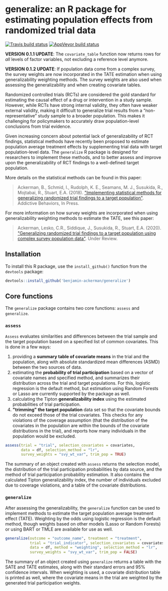 
<!-- README.md is generated from README.Rmd. Please edit that file -->
generalize: an R package for estimating population effects from randomized trial data
=====================================================================================

<!-- badges: start -->
[![Travis build status](https://travis-ci.com/benjamin-ackerman/generalize.svg?branch=master)](https://travis-ci.com/benjamin-ackerman/generalize) [![AppVeyor build status](https://ci.appveyor.com/api/projects/status/github/benjamin-ackerman/generalize?branch=master&svg=true)](https://ci.appveyor.com/project/benjamin-ackerman/generalize) <!-- badges: end -->

**VERSION 0.1.1 UPDATE**: The `covariate_table` function now returns rows for *all* levels of factor variables, not excluding a reference level anymore.

**VERSION 0.1.2 UPDATE**: If population data come from a complex survey, the survey weights are now incorporated in the TATE estimation when using generalizability weighting methods. The survey weights are also used when assessing the generalizability and when creating covariate tables.

Randomized controlled trials (RCTs) are considered the gold standard for estimating the causal effect of a drug or intervention in a study sample. However, while RCTs have strong internal validity, they often have weaker external validity, making it difficult to generalize trial results from a “non-representative” study sample to a broader population. This makes it challenging for policymakers to accurately draw population-level conclusions from trial evidence.

Given increasing concern about potential lack of generalizability of RCT findings, statistical methods have recently been proposed to estimate population average treatment effects by supplementing trial data with target population-level data. The `generalize` R package is designed for researchers to implement these methods, and to better assess and improve upon the generalizability of RCT findings to a well-defined target population.

More details on the statistical methods can be found in this paper:

> Ackerman, B., Schmid, I., Rudolph, K. E., Seamans, M. J., Susukida, R., Mojtabai, R., Stuart, E.A. (2018). ["Implementing statistical methods for generalizing randomized trial findings to a target population"](https://www.sciencedirect.com/science/article/abs/pii/S0306460318312309?via%3Dihub). Addictive Behaviors, In Press.

For more information on how survey weights are incorporated when using generalizability weighting methods to estimate the TATE, see this paper:

> Ackerman, Lesko, C.R., Siddique, J., Susukida, R., Stuart, E.A. (2020). ["Generalizing randomized trial findings to a target population using complex survey population data"](https://arxiv.org/abs/2003.07500). Under Review.

Installation
------------

To install this R package, use the `install_github()` function from the `devtools` package:

``` r
devtools::install_github('benjamin-ackerman/generalize')
```

Core functions
--------------

The `generalize` package contains two core functions: `assess` and `generalize`.

### `assess`

`Assess` evaluates similarities and differences between the trial sample and the target population based on a specified list of common covariates. This is done in a few ways:

1.  providing a **summary table of covariate means** in the trial and the population, along with absolute standardized mean differences (ASMD) between the two sources of data.
2.  estimating the **probability of trial participation** based on a vector of covariate names and specified method, and summarizes their distribution across the trial and target populations. For this, logistic regression is the default method, but estimation using Random Forests or Lasso are currently supported by the package as well.
3.  calculating the Tipton **generalizability index** using the estimated probabilities of trial participation.
4.  **"trimming" the target population** data set so that the covariate bounds do not exceed those of the trial covariates. This checks for any violations of the coverage assumption (that the distribution of the covariates in the population are within the bounds of the covariate distributions in the trial), and reports how many individuals in the population would be excluded.

``` r
assess(trial = "trial", selection_covariates = covariates, 
       data = df, selection_method = "lr",
       survey_weights = "svy_wt_var", trim_pop = TRUE)
```

The summary of an object created with `assess` returns the selection model, the distribution of the trial participation probabilities by data source, and the method of trial participation probability estimation. It also contains the calculated Tipton generalizability index, the number of individuals excluded due to coverage violations, and a table of the covariate distributions.

### `generalize`

After assessing the generalizability, the `generalize` function can be used to implement methods to estimate the target population average treatment effect (TATE). Weighting by the odds using logistic regression is the default method, though weights based on other models (Lasso or Random Forests) or using BART or TMLE are available for use as well.

``` r
generalize(outcome = "outcome_name", treatment = "treatment", 
           trial = "trial_indicator", selection_covariates = covariates, 
           data = df, method = "weighting", selection_method = "lr", 
           survey_weights = "svy_wt_var", trim_pop = FALSE)
```

The summary of an object created using `generalize` returns a table with the SATE and TATE estimates, along with their standard errors and 95% confidence intervals. When weighting is used, a covariate distribution table is printed as well, where the covariate means in the trial are weighted by the generated trial participation weights.
